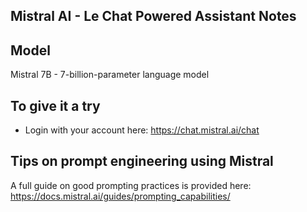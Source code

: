 ## Mistral AI - Le Chat Powered Assistant Notes

## Model

Mistral 7B - 7-billion-parameter language model 

## To give it a try

- Login with your account here: https://chat.mistral.ai/chat

## Tips on prompt engineering using Mistral

A full guide on good prompting practices is provided here: https://docs.mistral.ai/guides/prompting_capabilities/